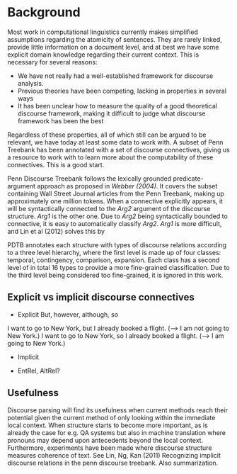 # Background

Most work in computational linguistics currently makes simplified assumptions regarding the atomicity of sentences. They are rarely linked, provide little information on a document level, and at best we have some explicit domain knowledge regarding their current context. This is necessary for several reasons:

- We have not really had a well-established framework for discourse analysis.
- Previous theories have been competing, lacking in properties in several ways
- It has been unclear how to measure the quality of a good theoretical discourse framework, making it difficult to judge what discourse framework has been the best

Regardless of these properties, all of which still can be argued to be relevant, we have today at least some data to work with. A subset of Penn Treebank has been annotated with a set of discourse connectives, giving us a resource to work with to learn more about the computability of these connectives. This is a good start.

Penn Discourse Treebank follows the lexically grounded predicate-argument approach as proposed in _Webber (2004)_. It covers the subset containing Wall Street Journal articles from the Penn Treebank, making up approximately one million tokens. When a connective explicitly appears, it will be syntactically connected to the _Arg2_ argument of the discourse structure. _Arg1_ is the other one. Due to _Arg2_ being syntactically bounded to connective, it is easy to automatically classify _Arg2_. _Arg1_ is more difficult, and Lin et al (2012) solves this by

PDTB annotates each structure with types of discourse relations according to a three level hierarchy, where the first level is made up of four classes: temporal, contingency, comparison, expansion. Each class has a second level of in total 16 types to provide a more fine-grained classification. Due to the third level being considered too fine-grained, it is ignored in this work.

## Explicit vs implicit discourse connectives

- Explicit
But, however, although, so

I want to go to New York, but I already booked a flight.  (--> I am not going to New York.)
I want to go to New York, so I already booked a flight. (--> I am going to New York.)


- Implicit

- EntRel, AltRel?


## Usefulness

Discourse parsing will find its usefulness when current methods reach their potential given the current method of only looking within the immediate local context. When structure starts to become more important, as is already the case for e.g. QA systems but also in machine translation where pronouns may depend upon antecedents beyond the local context. Furthermore, experiments have been made where discourse structure measures coherence of text. See Lin, Ng, Kan (2011) Recognizing implicit discourse relations in the penn discourse treebank. Also summarization. 
